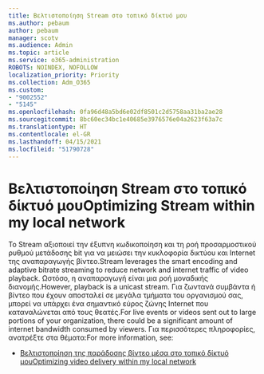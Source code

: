 ```yaml
---
title: Βελτιστοποίηση Stream στο τοπικό δίκτυό μου
ms.author: pebaum
author: pebaum
manager: scotv
ms.audience: Admin
ms.topic: article
ms.service: o365-administration
ROBOTS: NOINDEX, NOFOLLOW
localization_priority: Priority
ms.collection: Adm_O365
ms.custom:
- "9002552"
- "5145"
ms.openlocfilehash: 0fa96d48a5bd6e02df8501c2d5758aa31ba2ae28
ms.sourcegitcommit: 8bc60ec34bc1e40685e3976576e04a2623f63a7c
ms.translationtype: HT
ms.contentlocale: el-GR
ms.lasthandoff: 04/15/2021
ms.locfileid: "51790728"
---
```

# <a name="optimizing-stream-within-my-local-network"></a><span data-ttu-id="2fd85-102">Βελτιστοποίηση Stream στο τοπικό δίκτυό μου</span><span class="sxs-lookup"><span data-stu-id="2fd85-102">Optimizing Stream within my local network</span></span>

<span data-ttu-id="2fd85-103">Το Stream αξιοποιεί την έξυπνη κωδικοποίηση και τη ροή προσαρμοστικού ρυθμού μετάδοσης bit για να μειώσει την κυκλοφορία δικτύου και Internet της αναπαραγωγής βίντεο.</span><span class="sxs-lookup"><span data-stu-id="2fd85-103">Stream leverages the smart encoding and adaptive bitrate streaming to reduce network and internet traffic of video playback.</span></span> <span data-ttu-id="2fd85-104">Ωστόσο, η αναπαραγωγή είναι μια ροή μοναδικής διανομής.</span><span class="sxs-lookup"><span data-stu-id="2fd85-104">However, playback is a unicast stream.</span></span> <span data-ttu-id="2fd85-105">Για ζωντανά συμβάντα ή βίντεο που έχουν αποσταλεί σε μεγάλα τμήματα του οργανισμού σας, μπορεί να υπάρχει ένα σημαντικό εύρος ζώνης Internet που καταναλώνεται από τους θεατές.</span><span class="sxs-lookup"><span data-stu-id="2fd85-105">For live events or videos sent out to large portions of your organization, there could be a significant amount of internet bandwidth consumed by viewers.</span></span> <span data-ttu-id="2fd85-106">Για περισσότερες πληροφορίες, ανατρέξτε στα θέματα:</span><span class="sxs-lookup"><span data-stu-id="2fd85-106">For more information, see:</span></span>

- [<span data-ttu-id="2fd85-107">Βελτιστοποίηση της παράδοσης βίντεο μέσα στο τοπικό δίκτυό μου</span><span class="sxs-lookup"><span data-stu-id="2fd85-107">Optimizing video delivery within my local network</span></span>](https://docs.microsoft.com/stream/network-overview#optimizing-video-delivery-within-my-local-network)
